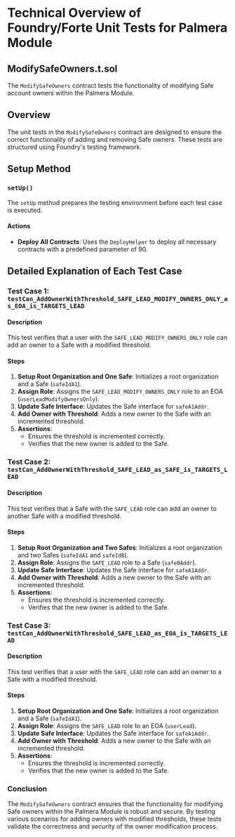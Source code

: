 
# Technical Overview of Foundry/Forte Unit Tests for Palmera Module

## ModifySafeOwners.t.sol

The `ModifySafeOwners` contract tests the functionality of modifying Safe account owners within the Palmera Module.

## Overview

The unit tests in the `ModifySafeOwners` contract are designed to ensure the correct functionality of adding and removing Safe owners. These tests are structured using Foundry's testing framework.

## Setup Method

### `setUp()`

The `setUp` method prepares the testing environment before each test case is executed.

#### Actions

- **Deploy All Contracts**: Uses the `DeployHelper` to deploy all necessary contracts with a predefined parameter of 90.

## Detailed Explanation of Each Test Case

### Test Case 1: `testCan_AddOwnerWithThreshold_SAFE_LEAD_MODIFY_OWNERS_ONLY_as_EOA_is_TARGETS_LEAD`

#### Description

This test verifies that a user with the `SAFE_LEAD_MODIFY_OWNERS_ONLY` role can add an owner to a Safe with a modified threshold.

#### Steps

1. **Setup Root Organization and One Safe**: Initializes a root organization and a Safe (`safeIdA1`).
2. **Assign Role**: Assigns the `SAFE_LEAD_MODIFY_OWNERS_ONLY` role to an EOA (`userLeadModifyOwnersOnly`).
3. **Update Safe Interface**: Updates the Safe interface for `safeA1Addr`.
4. **Add Owner with Threshold**: Adds a new owner to the Safe with an incremented threshold.
5. **Assertions**:
   - Ensures the threshold is incremented correctly.
   - Verifies that the new owner is added to the Safe.

### Test Case 2: `testCan_AddOwnerWithThreshold_SAFE_LEAD_as_SAFE_is_TARGETS_LEAD`

#### Description

This test verifies that a Safe with the `SAFE_LEAD` role can add an owner to another Safe with a modified threshold.

#### Steps

1. **Setup Root Organization and Two Safes**: Initializes a root organization and two Safes (`safeIdA1` and `safeIdB`).
2. **Assign Role**: Assigns the `SAFE_LEAD` role to a Safe (`safeBAddr`).
3. **Update Safe Interface**: Updates the Safe interface for `safeA1Addr`.
4. **Add Owner with Threshold**: Adds a new owner to the Safe with an incremented threshold.
5. **Assertions**:
   - Ensures the threshold is incremented correctly.
   - Verifies that the new owner is added to the Safe.

### Test Case 3: `testCan_AddOwnerWithThreshold_SAFE_LEAD_as_EOA_is_TARGETS_LEAD`

#### Description

This test verifies that a user with the `SAFE_LEAD` role can add an owner to a Safe with a modified threshold.

#### Steps

1. **Setup Root Organization and One Safe**: Initializes a root organization and a Safe (`safeIdA1`).
2. **Assign Role**: Assigns the `SAFE_LEAD` role to an EOA (`userLead`).
3. **Update Safe Interface**: Updates the Safe interface for `safeA1Addr`.
4. **Add Owner with Threshold**: Adds a new owner to the Safe with an incremented threshold.
5. **Assertions**:
   - Ensures the threshold is incremented correctly.
   - Verifies that the new owner is added to the Safe.

### Conclusion

The `ModifySafeOwners` contract ensures that the functionality for modifying Safe owners within the Palmera Module is robust and secure. By testing various scenarios for adding owners with modified thresholds, these tests validate the correctness and security of the owner modification process.

